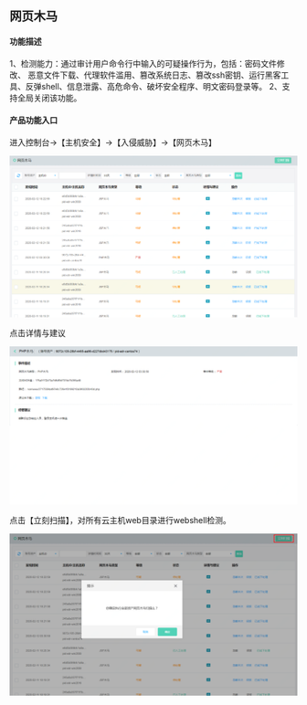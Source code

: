 ## 网页木马

#### 功能描述

1、检测能力：通过审计用户命令行中输入的可疑操作行为，包括：密码文件修改、 恶意文件下载、代理软件滥用、篡改系统日志、篡改ssh密钥、运行黑客工具、反弹shell、信息泄露、高危命令、破坏安全程序、明文密码登录等。
2、支持全局关闭该功能。

#### 产品功能入口

进入控制台->【主机安全】->【入侵威胁】->【网页木马】 

![](../../../../image/Endpoint-Security/webshell1.png)

点击详情与建议

![](../../../../image/Endpoint-Security/webshell2.png)

点击【立刻扫描】，对所有云主机web目录进行webshell检测。

![](../../../../image/Endpoint-Security/webshell3.png)
